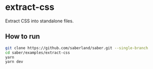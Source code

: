 # extract-css

Extract CSS into standalone files.

## How to run

```bash
git clone https://github.com/saberland/saber.git --single-branch
cd saber/examples/extract-css
yarn
yarn dev
```
